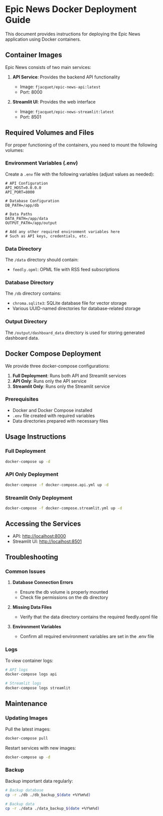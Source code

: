 # Epic News Docker Deployment Guide

This document provides instructions for deploying the Epic News application using Docker containers.

## Container Images

Epic News consists of two main services:

1. **API Service**: Provides the backend API functionality
   - Image: `fjacquet/epic-news-api:latest`
   - Port: 8000

2. **Streamlit UI**: Provides the web interface
   - Image: `fjacquet/epic-news-streamlit:latest`
   - Port: 8501

## Required Volumes and Files

For proper functioning of the containers, you need to mount the following volumes:

### Environment Variables (.env)

Create a `.env` file with the following variables (adjust values as needed):

```
# API Configuration
API_HOST=0.0.0.0
API_PORT=8000

# Database Configuration
DB_PATH=/app/db

# Data Paths
DATA_PATH=/app/data
OUTPUT_PATH=/app/output

# Add any other required environment variables here
# Such as API keys, credentials, etc.
```

### Data Directory

The `/data` directory should contain:

- `feedly.opml`: OPML file with RSS feed subscriptions

### Database Directory

The `/db` directory contains:

- `chroma.sqlite3`: SQLite database file for vector storage
- Various UUID-named directories for database-related storage

### Output Directory

The `/output/dashboard_data` directory is used for storing generated dashboard data.

## Docker Compose Deployment

We provide three docker-compose configurations:

1. **Full Deployment**: Runs both API and Streamlit services
2. **API Only**: Runs only the API service
3. **Streamlit Only**: Runs only the Streamlit service

### Prerequisites

- Docker and Docker Compose installed
- `.env` file created with required variables
- Data directories prepared with necessary files

## Usage Instructions

### Full Deployment

```bash
docker-compose up -d
```

### API Only Deployment

```bash
docker-compose -f docker-compose.api.yml up -d
```

### Streamlit Only Deployment

```bash
docker-compose -f docker-compose.streamlit.yml up -d
```

## Accessing the Services

- API: <http://localhost:8000>
- Streamlit UI: <http://localhost:8501>

## Troubleshooting

### Common Issues

1. **Database Connection Errors**
   - Ensure the db volume is properly mounted
   - Check file permissions on the db directory

2. **Missing Data Files**
   - Verify that the data directory contains the required feedly.opml file

3. **Environment Variables**
   - Confirm all required environment variables are set in the .env file

### Logs

To view container logs:

```bash
# API logs
docker-compose logs api

# Streamlit logs
docker-compose logs streamlit
```

## Maintenance

### Updating Images

Pull the latest images:

```bash
docker-compose pull
```

Restart services with new images:

```bash
docker-compose up -d
```

### Backup

Backup important data regularly:

```bash
# Backup database
cp -r ./db ./db_backup_$(date +%Y%m%d)

# Backup data
cp -r ./data ./data_backup_$(date +%Y%m%d)
```
